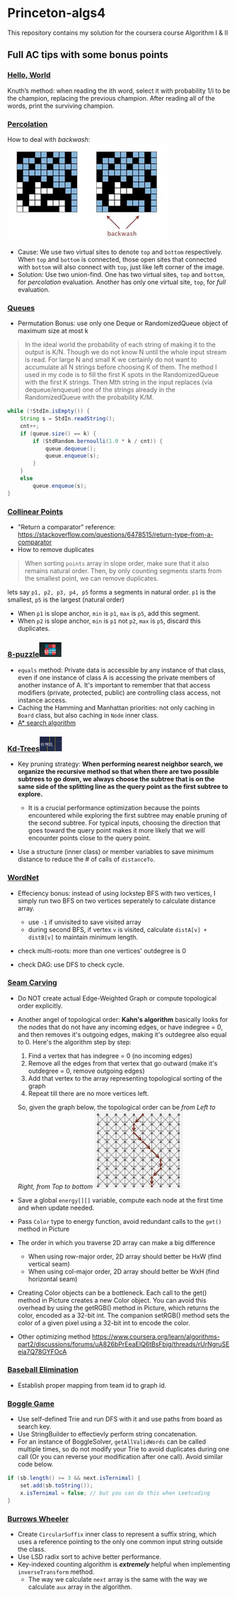 # Princeton-algs4

This repository contains my solution for the coursera course Algorithm I &amp; II

## Full AC tips with some bonus points

### [Hello, World](https://coursera.cs.princeton.edu/algs4/assignments/hello/specification.php)

Knuth’s method: when reading the ith word, select it with probability 1/i to be the champion, replacing the previous champion. After reading all of the words, print the surviving champion.

### [Percolation](https://coursera.cs.princeton.edu/algs4/assignments/percolation/specification.php)

How to deal with *backwash*: ![backwash](./misc/008vxvgGgy1h9gzvmh54bj30a4064dfy.jpg)

* Cause: We use two virtual sites to denote `top` and `bottom` respectively. When `top` and `bottom` is connected, those open sites that connected with `bottom` will also connect with `top`, just like left corner of the image.
* Solution: Use two union-find. One has two virtual sites, `top` and `bottom`, for *percolation* evaluation. Another has only one virtual site, `top`, for *full* evaluation.

### [Queues](https://coursera.cs.princeton.edu/algs4/assignments/queues/specification.php)

* Permutation Bonus: use only one Deque or RandomizedQueue object of maximum size at most k

>In the ideal world the probability of each string of making it to the output is K/N. Though we do not know N until the whole input stream is read. For large N and small K we certainly do not want to accumulate all N strings before choosing K of them. The method I used in my code is to fill the first K spots in the RandomizedQueue with the first K strings. Then Mth string in the input replaces (via dequeue/enqueue) one of the strings already in the RandomizedQueue with the probability K/M.

```Java
while (!StdIn.isEmpty()) {
    String s = StdIn.readString();
    cnt++;
    if (queue.size() == k) {
        if (StdRandom.bernoulli(1.0 * k / cnt)) {
            queue.dequeue();
            queue.enqueue(s);
        }
    }
    else
        queue.enqueue(s);
}
```

### [Collinear Points](https://coursera.cs.princeton.edu/algs4/assignments/collinear/specification.php)

* "Return a comparator" reference: <https://stackoverflow.com/questions/6478515/return-type-from-a-comparator>
* How to remove duplicates

> When sorting `points` array in slope order, make sure that it also remains natural order. Then, by only counting segments starts from the smallest point, we can remove duplicates.

lets say `p1, p2, p3, p4, p5` forms a segments in natural order. `p1` is the smallest, `p5` is the largest (natural order)

* When `p1` is slope anchor, `min` is `p1`, `max` is `p5`, add this segment.
* When `p2` is slope anchor, `min` is `p1` not `p2`, `max` is `p5`, discard this duplicates.

### [8-puzzle](https://coursera.cs.princeton.edu/algs4/assignments/8puzzle/specification.php)<img src="misc/logo.png" width="50"/>

* `equals` method: Private data is accessible by any instance of that class,
        even if one instance of class A is accessing the private members of another instance of A.
        It's important to remember that that access modifiers (private, protected, public)
        are controlling class access, not instance access.
* Caching the Hamming and Manhattan priorities: not only caching in `Board` class, but also caching in `Node` inner class.
* [A* search algorithm](https://en.wikipedia.org/wiki/A*_search_algorithm)

### [Kd-Trees](https://coursera.cs.princeton.edu/algs4/assignments/kdtree/specification.php)<img src="misc/logo-kd.png" width="50"/>

* Key pruning strategy: **When performing nearest neighbor search, we organize the recursive method so that when there are two possible subtrees to go down, we always choose the subtree that is on the same side of the splitting line as the query point as the first subtree to explore.**
  * It is a crucial performance optimization because the points encountered while exploring the first subtree may enable pruning of the second subtree. For typical inputs, choosing the direction that goes toward the query point makes it more likely that we will encounter points close to the query point.

* Use a structure (inner class) or member variables to save minimum distance to reduce the # of calls of `distanceTo`.

### [WordNet](https://coursera.cs.princeton.edu/algs4/assignments/wordnet/specification.php)
* Effeciency bonus: instead of using lockstep BFS with two vertices, I simply run two BFS on two vertices seperately to calculate distance array.
  * use `-1` if unvisited to save visited array
  * during second BFS, if vertex `v` is visited, calculate `distA[v] + distB[v]` to maintain minimum length.

* check multi-roots: more than one vertices' outdegree is 0
* check DAG: use DFS to check cycle.

### [Seam Carving](https://coursera.cs.princeton.edu/algs4/assignments/seam/specification.php)
* Do NOT create actual Edge-Weighted Graph or compute topological order explicitly.
* Another angel of topological order: **Kahn's algorithm** basically looks for the nodes that do not have any incoming edges, or have indegree = 0, and then removes it's outgoing edges, making it's outdegree also equal to 0. Here's the algorithm step by step:

  1. Find a vertex that has indegree = 0 (no incoming edges)
  2. Remove all the edges from that vertex that go outward (make it's outdegree = 0, remove outgoing edges)
  3. Add that vertex to the array representing topological sorting of the graph
  4. Repeat till there are no more vertices left.

  So, given the graph below, the topological order can be *from Left to Right, from Top to bottom*
  <img src="misc/QQ20230119-214024@2x.jpg" width="200"/>
  
* Save a global `energy[][]` variable, compute each node at the first time and when update needed.
* Pass `Color` type to energy function, avoid redundant calls to the `get()` method in Picture
* The order in which you traverse 2D array can make a big difference
  * When using row-major order, 2D array should better be HxW (find vertical seam)
  * When using col-major order, 2D array should better be WxH (find horizontal seam)
* Creating Color objects can be a bottleneck. Each call to the get() method in Picture creates a new Color object. You can avoid this overhead by using the getRGB() method in Picture, which returns the color, encoded as a 32-bit int. The companion setRGB() method sets the color of a given pixel using a 32-bit int to encode the color.
* Other optimizing method <https://www.coursera.org/learn/algorithms-part2/discussions/forums/uA826bPrEeaElQ6tBsFbjg/threads/rUrNgruSEeia7Q78GYFOcA>

### [Baseball Elimination](https://coursera.cs.princeton.edu/algs4/assignments/baseball/specification.php)
* Establish proper mapping from team id to graph id.

### [Boggle Game](https://coursera.cs.princeton.edu/algs4/assignments/boggle/specification.php)

* Use self-defined Trie and run DFS with it and use paths from board as search key.
* Use StringBuilder to effectievly perform string concatenation.
* For an instance of BoggleSolver, `getAllValidWords` can be called multiple times, so do not modify your Trie to avoid duplicates during one call (Or you can reverse your modification after one call). Avoid similar code below.
```Java
if (sb.length() >= 3 && next.isTernimal) {
    set.add(sb.toString());
    x.isTernimal = false; // but you can do this when Leetcoding
}
```

### [Burrows Wheeler](https://coursera.cs.princeton.edu/algs4/assignments/burrows/specification.php)

* Create `CircularSuffix` inner class to represent a suffix string, which uses a reference pointing to the only one common input string outside the class.
* Use LSD radix sort to achive better performance.
* Key-indexed counting algorithm is ***extremely*** helpful when implementing `inverseTransform` method.
  * The way we calculate `next` array is the same with the way we calculate `aux` array in the algorithm.
